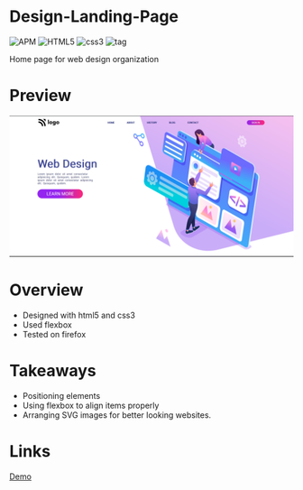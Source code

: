 # Design-Landing-Page
![APM](https://img.shields.io/apm/l/vim-mode)
![HTML5](https://img.shields.io/badge/HTML-5-red)
![css3](https://img.shields.io/badge/CSS-3-blue)
![tag](https://img.shields.io/badge/tag-v.0.0.1-yellow)

Home page for web design organization

# Preview

![img](./images/final.png)

# Overview 

- Designed with html5 and css3
- Used flexbox
- Tested on firefox

# Takeaways

- Positioning elements
- Using flexbox to align items properly
- Arranging SVG images for better looking websites.

# Links
[Demo](https://design-home-page.netlify.app/)

